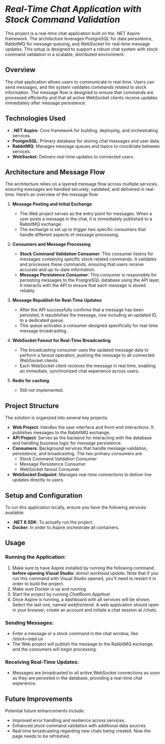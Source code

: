 # ***Real-Time Chat Application with Stock Command Validation***

This project is a real-time chat application built on the .NET Aspire framework. The architecture leverages PostgreSQL for data persistence, RabbitMQ for message queuing, and WebSocket for real-time message updates. This setup is designed to support a robust chat system with stock command validation in a scalable, distributed environment.

## **Overview**

The chat application allows users to communicate in real-time. Users can send messages, and the system validates commands related to stock information. The message flow is designed to ensure that commands are processed efficiently and that all active WebSocket clients receive updates immediately after message persistence.

## **Technologies Used**

- **.NET Aspire**: Core framework for building, deploying, and orchestrating services.
- **PostgreSQL**: Primary database for storing chat messages and user data.
- **RabbitMQ**: Manages message queues and topics to coordinate between services.
- **WebSocket**: Delivers real-time updates to connected users.

## **Architecture and Message Flow**

The architecture relies on a layered message flow across multiple services, ensuring messages are handled securely, validated, and delivered in real-time. Here’s an overview of the message flow:

1. **Message Posting and Initial Exchange**
   - The Web project serves as the entry point for messages. When a user posts a message in the chat, it is immediately published to a RabbitMQ exchange.
   - The exchange is set up to trigger two specific consumers that handle different aspects of message processing.

2. **Consumers and Message Processing**
   - **Stock Command Validation Consumer**: This consumer listens for messages containing specific stock-related commands. It validates and processes these commands, ensuring that users receive accurate and up-to-date information.
   - **Message Persistence Consumer**: This consumer is responsible for persisting messages to the PostgreSQL database using the API layer. It interacts with the API to ensure that each message is stored reliably.

3. **Message Republish for Real-Time Updates**
   - After the API successfully confirms that a message has been persisted, it republishes the message, now including an updated ID, to a dedicated queue.
   - This queue activates a consumer designed specifically for real-time message broadcasting.

4. **WebSocket Fanout for Real-Time Broadcasting**
   - The broadcasting consumer uses the updated message data to perform a fanout operation, pushing the message to all connected WebSocket clients.
   - Each WebSocket client receives the message in real time, enabling an immediate, synchronized chat experience across users.

5. **Redis for caching**
   - Still not implemented.

## **Project Structure**

The solution is organized into several key projects:

- **Web Project**: Handles the user interface and front-end interactions. It publishes messages to the RabbitMQ exchange.
- **API Project**: Serves as the backend for interacting with the database and handling business logic for message persistence.
- **Consumers**: Background services that handle message validation, persistence, and broadcasting. The two primary consumers are:
  - Stock Command Validation Consumer
  - Message Persistence Consumer
  - WebSocket fanout Consumer
- **WebSocket Endpoint**: Manages real-time connections to deliver live updates directly to users.

## **Setup and Configuration**

To run this application locally, ensure you have the following services available:

- **.NET 8 SDK**: To actually run the project.
- **Docker**: In order to Aspire orchestrate all containers.

## **Usage**

### Running the Application:

1. Make sure to have Aspire installed by running the following command **before opening Visual Studio**: *dotnet workload update*. Note that if you run this command with Visual Studio opened, you'll need to restart it in order to build the project.
2. Make sure Docker is up and running
3. Start the project by running *ChatRoom.AppHost*
4. Once Aspire is running, a dashboard with all services will be shown. Select the last one, named *webfrontend*. A web application should open in your browser, create an account and initiate a chat session at */chats*.

### Sending Messages:

- Enter a message or a stock command in the chat window, like: */stock=aapl.us*
- The Web project will publish the message to the RabbitMQ exchange, and the consumers will begin processing.

### Receiving Real-Time Updates:

- Messages are broadcasted to all active WebSocket connections as soon as they are persisted in the database, providing a real-time chat experience.

## **Future Improvements**

Potential future enhancements include:

- Improved error handling and resilience across services.
- Enhanced stock command validation with additional data sources.
- Real time broadcasting regarding new chats being created. Now the page needs to be refreshed.
